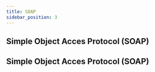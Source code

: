 ```yaml
---
title: SOAP
sidebar_position: 3
---
```


## Simple Object Acces Protocol (SOAP)

## Simple Object Acces Protocol (SOAP)
